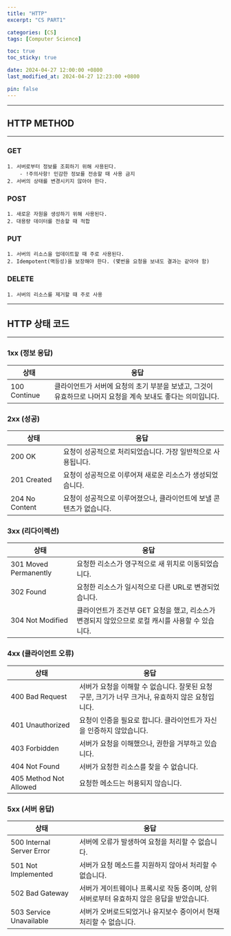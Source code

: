 ```yaml
---
title: "HTTP"
excerpt: "CS PART1"

categories: [CS]
tags: [Computer Science]

toc: true
toc_sticky: true

date: 2024-04-27 12:00:00 +0800
last_modified_at: 2024-04-27 12:23:00 +0800

pin: false
---
```

---
## HTTP METHOD
---

### GET
```
1. 서버로부터 정보를 조회하기 위해 사용된다.
    - !주의사항! 민감한 정보를 전송할 때 사용 금지
2. 서버의 상태를 변경시키지 않아야 한다.
```

### POST
```
1. 새로운 자원을 생성하기 위해 사용된다.
2. 대용량 데이터를 전송할 때 적합
```

### PUT
```
1. 서버의 리소스을 업데이트할 때 주로 사용된다.
2. Idempotent(멱등성)을 보장해야 한다. (몇번을 요청을 보내도 결과는 같아야 함)
```

### DELETE
```
1. 서버의 리소스를 제거할 때 주로 사용
```
---
## HTTP 상태 코드
---
### 1xx (정보 응답)

| 상태         | 응답                                                                                                          |
| ------------ | ------------------------------------------------------------------------------------------------------------- |
| 100 Continue | 클라이언트가 서버에 요청의 초기 부분을 보냈고, 그것이 유효하므로 나머지 요청을 계속 보내도 좋다는 의미입니다. |

### 2xx (성공)

| 상태           | 응답                                                                 |
| -------------- | -------------------------------------------------------------------- |
| 200 OK         | 요청이 성공적으로 처리되었습니다. 가장 일반적으로 사용됩니다.        |
| 201 Created    | 요청이 성공적으로 이루어져 새로운 리소스가 생성되었습니다.           |
| 204 No Content | 요청이 성공적으로 이루어졌으나, 클라이언트에 보낼 콘텐츠가 없습니다. |

### 3xx (리다이렉션)

| 상태                  | 응답                                                                                              |
| --------------------- | ------------------------------------------------------------------------------------------------- |
| 301 Moved Permanently | 요청한 리소스가 영구적으로 새 위치로 이동되었습니다.                                              |
| 302 Found             | 요청한 리소스가 일시적으로 다른 URL로 변경되었습니다.                                             |
| 304 Not Modified      | 클라이언트가 조건부 GET 요청을 했고, 리소스가 변경되지 않았으므로 로컬 캐시를 사용할 수 있습니다. |

### 4xx (클라이언트 오류)

| 상태                   | 응답                                                                                              |
| ---------------------- | ------------------------------------------------------------------------------------------------- |
| 400 Bad Request        | 서버가 요청을 이해할 수 없습니다. 잘못된 요청 구문, 크기가 너무 크거나, 유효하지 않은 요청입니다. |
| 401 Unauthorized       | 요청이 인증을 필요로 합니다. 클라이언트가 자신을 인증하지 않았습니다.                             |
| 403 Forbidden          | 서버가 요청을 이해했으나, 권한을 거부하고 있습니다.                                               |
| 404 Not Found          | 서버가 요청한 리소스를 찾을 수 없습니다.                                                          |
| 405 Method Not Allowed | 요청한 메소드는 허용되지 않습니다.                                                                |

### 5xx (서버 응답)

| 상태                      | 응답                                                                                       |
| ------------------------- | ------------------------------------------------------------------------------------------ |
| 500 Internal Server Error | 서버에 오류가 발생하여 요청을 처리할 수 없습니다.                                          |
| 501 Not Implemented       | 서버가 요청 메소드를 지원하지 않아서 처리할 수 없습니다.                                   |
| 502 Bad Gateway           | 서버가 게이트웨이나 프록시로 작동 중이며, 상위 서버로부터 유효하지 않은 응답을 받았습니다. |
| 503 Service Unavailable   | 서버가 오버로드되었거나 유지보수 중이어서 현재 처리할 수 없습니다.                         |